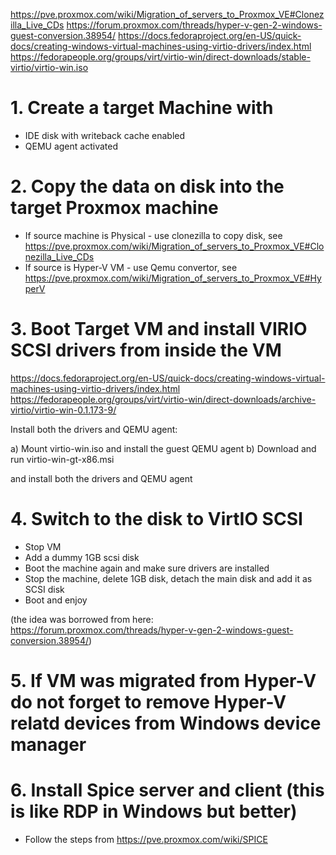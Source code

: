 https://pve.proxmox.com/wiki/Migration_of_servers_to_Proxmox_VE#Clonezilla_Live_CDs
https://forum.proxmox.com/threads/hyper-v-gen-2-windows-guest-conversion.38954/
https://docs.fedoraproject.org/en-US/quick-docs/creating-windows-virtual-machines-using-virtio-drivers/index.html
https://fedorapeople.org/groups/virt/virtio-win/direct-downloads/stable-virtio/virtio-win.iso


# 1. Create a target Machine with 
- IDE disk with writeback cache enabled
- QEMU agent activated
# 2. Copy the data on disk into the target Proxmox machine
- If source machine is Physical - use clonezilla to copy disk, see https://pve.proxmox.com/wiki/Migration_of_servers_to_Proxmox_VE#Clonezilla_Live_CDs
- If source is Hyper-V VM - use Qemu convertor, see  https://pve.proxmox.com/wiki/Migration_of_servers_to_Proxmox_VE#HyperV
# 3. Boot Target VM and install VIRIO SCSI drivers from inside the VM
https://docs.fedoraproject.org/en-US/quick-docs/creating-windows-virtual-machines-using-virtio-drivers/index.html
https://fedorapeople.org/groups/virt/virtio-win/direct-downloads/archive-virtio/virtio-win-0.1.173-9/

Install both the drivers and QEMU agent:

a) Mount virtio-win.iso and install the guest QEMU agent
b) Download and run virtio-win-gt-x86.msi

and install both the drivers and QEMU agent
# 4. Switch to the disk to VirtIO SCSI 

- Stop VM 
- Add a dummy 1GB scsi disk
- Boot the machine again and make sure drivers are installed
- Stop the machine, delete 1GB disk, detach the main disk and add it as SCSI disk
- Boot and enjoy

(the idea was borrowed from here: https://forum.proxmox.com/threads/hyper-v-gen-2-windows-guest-conversion.38954/)

# 5. If VM was migrated from Hyper-V do not forget to remove Hyper-V relatd devices from Windows device manager

# 6. Install Spice server and client (this is like RDP in Windows but better) 
- Follow the steps from https://pve.proxmox.com/wiki/SPICE
